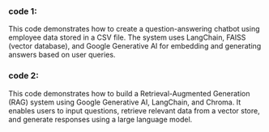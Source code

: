 ### code 1:
This code demonstrates how to create a question-answering chatbot using employee data stored in a CSV file.
The system uses LangChain, FAISS (vector database), and Google Generative AI for embedding and generating answers based on user queries.

### code 2:
This code demonstrates how to build a Retrieval-Augmented Generation (RAG) system using Google Generative AI, LangChain, and Chroma. 
It enables users to input questions, retrieve relevant data from a vector store, and generate responses using a large language model.

